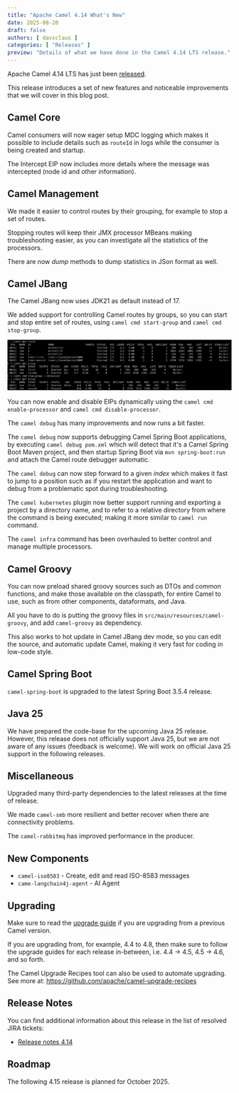 ```yaml
---
title: "Apache Camel 4.14 What's New"
date: 2025-08-20
draft: false
authors: [ davsclaus ]
categories: [ "Releases" ]
preview: "Details of what we have done in the Camel 4.14 LTS release."
---
```


Apache Camel 4.14 LTS has just been [released](/blog/2025/08/RELEASE-4.14.0/).

This release introduces a set of new features and noticeable improvements that we will cover in this blog post.

## Camel Core

Camel consumers will now eager setup MDC logging which makes it possible to include details such as `routeId` in logs while the consumer
is being created and startup.

The Intercept EIP now includes more details where the message was intercepted (node id and other information).

## Camel Management

We made it easier to control routes by their grouping, for example to stop a set of routes.

Stopping routes will keep their JMX processor MBeans making troubleshooting easier, as you can investigate all the statistics of the processors.

There are now _dump_ methods to dump statistics in JSon format as well.

## Camel JBang

The Camel JBang now uses JDK21 as default instead of 17.

We added support for controlling Camel routes by groups, so you can start and stop entire set of routes, using `camel cmd start-group` and `camel cmd stop-group`.

![Group Routes](./camel-group.jpeg)

You can now enable and disable EIPs dynamically using the `camel cmd enable-processor` and `camel cmd disable-processor`.

The `camel debug` has many improvements and now runs a bit faster.

The `camel debug` now supports debugging Camel Spring Boot applications, by executing `camel debug pom.xml` which will
detect that it's a Camel Spring Boot Maven project, and then startup Spring Boot via `mvn spring-boot:run` and attach
the Camel route debugger automatic.

The `camel debug` can now step forward to a given _index_ which makes it fast to jump to a position such as if you restart
the application and want to debug from a problematic spot during troubleshooting.

The `camel kubernetes` plugin now better support running and exporting a project by a directory name, and to refer to a relative directory
from where the command is being executed; making it more similar to `camel run` command.

The `camel infra` command has been overhauled to better control and manage multiple processors.

## Camel Groovy

You can now preload shared groovy sources such as DTOs and common functions, and make those available on the classpath,
for entire Camel to use, such as from other components, dataformats, and Java.

All you have to do is putting the groovy files in `src/main/resources/camel-groovy`, and add `camel-groovy` as dependency.

This also works to hot update in Camel JBang dev mode, so you can edit the source, and automatic update Camel, making it
very fast for coding in low-code style.

## Camel Spring Boot

`camel-spring-boot` is upgraded to the latest Spring Boot 3.5.4 release.

## Java 25

We have prepared the code-base for the upcoming Java 25 release. However, this release does
not officially support Java 25, but we are not aware of any issues (feedback is welcome).
We will work on official Java 25 support in the following releases.

## Miscellaneous

Upgraded many third-party dependencies to the latest releases at the time of release.

We made `camel-smb` more resilient and better recover when there are connectivity problems.

The `camel-rabbitmq` has improved performance in the producer.

## New Components

- `camel-iso8583` - Create, edit and read ISO-8583 messages
- `came-langchain4j-agent` - AI Agent

## Upgrading

Make sure to read the [upgrade guide](/manual/camel-4x-upgrade-guide-4_14.html) if you are upgrading from a previous
Camel version.

If you are upgrading from, for example, 4.4 to 4.8, then make sure to follow the upgrade guides for each release
in-between, i.e.
4.4 -> 4.5, 4.5 -> 4.6, and so forth.

The Camel Upgrade Recipes tool can also be used to automate upgrading.
See more at: https://github.com/apache/camel-upgrade-recipes

## Release Notes

You can find additional information about this release in the list of resolved JIRA tickets:

- [Release notes 4.14](/releases/release-4.14.0/)

## Roadmap

The following 4.15 release is planned for October 2025.

